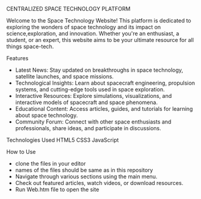 CENTRALIZED SPACE TECHNOLOGY PLATFORM

Welcome to the Space Technology Website!
This platform is dedicated to exploring the wonders of space technology and its impact on science,exploration, and innovation.
Whether you're an enthusiast, a student, or an expert, this website aims to be your ultimate resource for all things space-tech.

Features
- Latest News: Stay updated on breakthroughs in space technology, satellite launches, and space missions.
- Technological Insights: Learn about spacecraft engineering, propulsion systems, and cutting-edge tools used in space exploration.
- Interactive Resources: Explore simulations, visualizations, and interactive models of spacecraft and space phenomena.
- Educational Content: Access articles, guides, and tutorials for learning about space technology.
- Community Forum: Connect with other space enthusiasts and professionals, share ideas, and participate in discussions.

Technologies Used
HTML5
CSS3
JavaScript

How to Use
- clone the files in your editor
- names of the files should be same as in this repository
- Navigate through various sections using the main menu.
- Check out featured articles, watch videos, or download resources.
- Run Web.htm file to open the site











